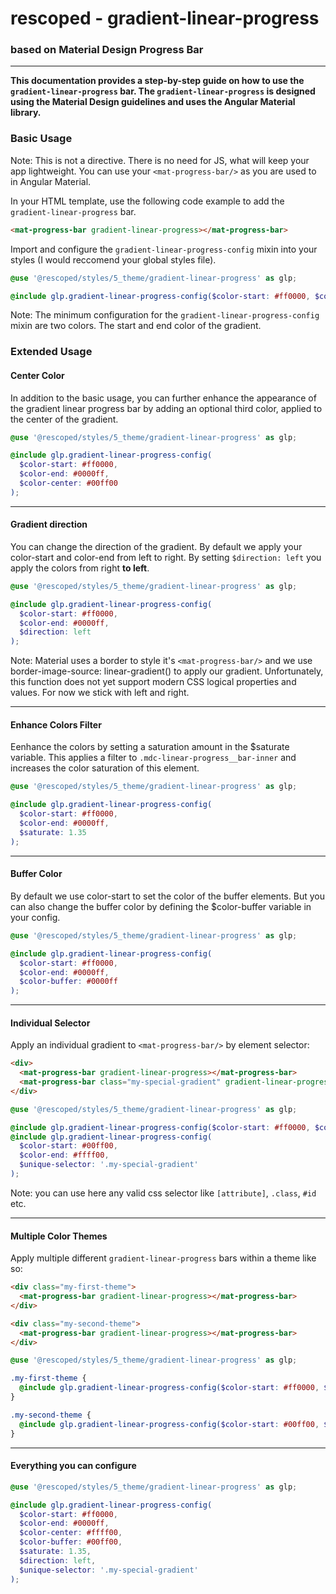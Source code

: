 # rescoped - gradient-linear-progress

### based on Material Design Progress Bar

---

**This documentation provides a step-by-step guide on how to use the `gradient-linear-progress` bar.
The `gradient-linear-progress` is designed using the Material Design guidelines and uses the Angular Material library.**

### Basic Usage

Note: This is not a directive. There is no need for JS, what will keep your app lightweight. You can use
your `<mat-progress-bar/>` as you are used to in Angular Material.

In your HTML template, use the following code example to add the `gradient-linear-progress` bar.

```html
<mat-progress-bar gradient-linear-progress></mat-progress-bar>
```

Import and configure the `gradient-linear-progress-config` mixin into your styles (I would reccomend your global styles
file).

```scss
@use '@rescoped/styles/5_theme/gradient-linear-progress' as glp;

@include glp.gradient-linear-progress-config($color-start: #ff0000, $color-end: #0000ff);
```

Note: The minimum configuration for the `gradient-linear-progress-config` mixin are two colors. The start and end color
of the gradient.

### Extended Usage

#### Center Color

In addition to the basic usage, you can further enhance the appearance of the gradient linear progress bar by adding an
optional third color, applied to the center of the gradient.

```scss
@use '@rescoped/styles/5_theme/gradient-linear-progress' as glp;

@include glp.gradient-linear-progress-config(
  $color-start: #ff0000,
  $color-end: #0000ff,
  $color-center: #00ff00
);
```

---

#### Gradient direction

You can change the direction of the gradient. By default we apply your color-start and color-end from left to right. By
setting `$direction: left` you apply the colors from right **to left**.

```scss
@use '@rescoped/styles/5_theme/gradient-linear-progress' as glp;

@include glp.gradient-linear-progress-config(
  $color-start: #ff0000,
  $color-end: #0000ff,
  $direction: left
);
```

Note: Material uses a border to style it's `<mat-progress-bar/>` and we use border-image-source: linear-gradient()
to apply our gradient. Unfortunately, this function does not yet support modern CSS logical properties and values. For
now we stick with left and right.

---

#### Enhance Colors Filter

Eenhance the colors by setting a saturation amount in the $saturate variable. This applies a filter to
`.mdc-linear-progress__bar-inner` and increases the color saturation of this element.

```scss
@use '@rescoped/styles/5_theme/gradient-linear-progress' as glp;

@include glp.gradient-linear-progress-config(
  $color-start: #ff0000,
  $color-end: #0000ff,
  $saturate: 1.35
);
```

---

#### Buffer Color

By default we use color-start to set the color of the buffer elements. But you can also change the buffer color by
defining the $color-buffer variable in your config.

```scss
@use '@rescoped/styles/5_theme/gradient-linear-progress' as glp;

@include glp.gradient-linear-progress-config(
  $color-start: #ff0000,
  $color-end: #0000ff,
  $color-buffer: #0000ff
);
```

---

#### Individual Selector

Apply an individual gradient to `<mat-progress-bar/>` by element selector:

```html
<div>
  <mat-progress-bar gradient-linear-progress></mat-progress-bar>
  <mat-progress-bar class="my-special-gradient" gradient-linear-progress></mat-progress-bar>
</div>
```

```scss
@use '@rescoped/styles/5_theme/gradient-linear-progress' as glp;

@include glp.gradient-linear-progress-config($color-start: #ff0000, $color-end: #0000ff);
@include glp.gradient-linear-progress-config(
  $color-start: #00ff00,
  $color-end: #ffff00,
  $unique-selector: '.my-special-gradient'
);
```

Note: you can use here any valid css selector like `[attribute]`, `.class`, `#id` etc.

---

#### Multiple Color Themes

Apply multiple different `gradient-linear-progress` bars within a theme like so:

```html
<div class="my-first-theme">
  <mat-progress-bar gradient-linear-progress></mat-progress-bar>
</div>

<div class="my-second-theme">
  <mat-progress-bar gradient-linear-progress></mat-progress-bar>
</div>
```

```scss
@use '@rescoped/styles/5_theme/gradient-linear-progress' as glp;

.my-first-theme {
  @include glp.gradient-linear-progress-config($color-start: #ff0000, $color-end: #0000ff);
}

.my-second-theme {
  @include glp.gradient-linear-progress-config($color-start: #00ff00, $color-end: #ffff00);
}
```

---

#### Everything you can configure

```scss
@use '@rescoped/styles/5_theme/gradient-linear-progress' as glp;

@include glp.gradient-linear-progress-config(
  $color-start: #ff0000,
  $color-end: #0000ff,
  $color-center: #ffff00,
  $color-buffer: #00ff00,
  $saturate: 1.35,
  $direction: left,
  $unique-selector: '.my-special-gradient'
);
```
